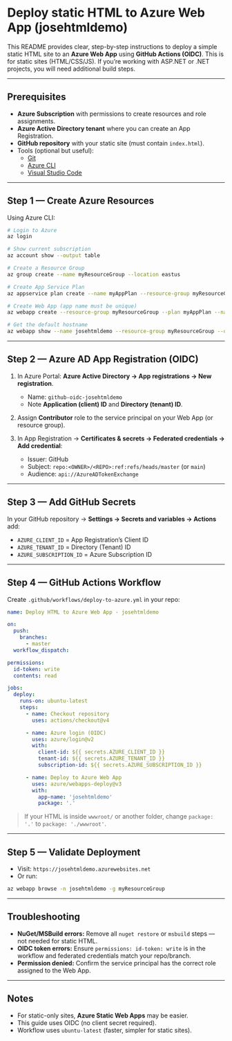 # Deploy static HTML to Azure Web App (josehtmldemo)

This README provides clear, step-by-step instructions to deploy a simple static HTML site to an **Azure Web App** using **GitHub Actions (OIDC)**. This is for static sites (HTML/CSS/JS). If you’re working with ASP.NET or .NET projects, you will need additional build steps.

---

## Prerequisites
- **Azure Subscription** with permissions to create resources and role assignments.
- **Azure Active Directory tenant** where you can create an App Registration.
- **GitHub repository** with your static site (must contain `index.html`).
- Tools (optional but useful):
  - [Git](https://git-scm.com/)
  - [Azure CLI](https://learn.microsoft.com/cli/azure/install-azure-cli)
  - [Visual Studio Code](https://code.visualstudio.com/)

---

## Step 1 — Create Azure Resources

Using Azure CLI:
```bash
# Login to Azure
az login

# Show current subscription
az account show --output table

# Create a Resource Group
az group create --name myResourceGroup --location eastus

# Create App Service Plan
az appservice plan create --name myAppPlan --resource-group myResourceGroup --sku B1 --is-linux

# Create Web App (app name must be unique)
az webapp create --resource-group myResourceGroup --plan myAppPlan --name josehtmldemo --runtime "NODE|18-lts"

# Get the default hostname
az webapp show --name josehtmldemo --resource-group myResourceGroup --query defaultHostName -o tsv
```

---

## Step 2 — Azure AD App Registration (OIDC)
1. In Azure Portal: **Azure Active Directory → App registrations → New registration**.
   - Name: `github-oidc-josehtmldemo`
   - Note **Application (client) ID** and **Directory (tenant) ID**.

2. Assign **Contributor** role to the service principal on your Web App (or resource group).

3. In App Registration → **Certificates & secrets → Federated credentials → Add credential**:
   - Issuer: GitHub
   - Subject: `repo:<OWNER>/<REPO>:ref:refs/heads/master` (or `main`)
   - Audience: `api://AzureADTokenExchange`

---

## Step 3 — Add GitHub Secrets
In your GitHub repository → **Settings → Secrets and variables → Actions** add:
- `AZURE_CLIENT_ID` = App Registration’s Client ID
- `AZURE_TENANT_ID` = Directory (Tenant) ID
- `AZURE_SUBSCRIPTION_ID` = Azure Subscription ID

---

## Step 4 — GitHub Actions Workflow
Create `.github/workflows/deploy-to-azure.yml` in your repo:

```yaml
name: Deploy HTML to Azure Web App - josehtmldemo

on:
  push:
    branches:
      - master
  workflow_dispatch:

permissions:
  id-token: write
  contents: read

jobs:
  deploy:
    runs-on: ubuntu-latest
    steps:
      - name: Checkout repository
        uses: actions/checkout@v4

      - name: Azure login (OIDC)
        uses: azure/login@v2
        with:
          client-id: ${{ secrets.AZURE_CLIENT_ID }}
          tenant-id: ${{ secrets.AZURE_TENANT_ID }}
          subscription-id: ${{ secrets.AZURE_SUBSCRIPTION_ID }}

      - name: Deploy to Azure Web App
        uses: azure/webapps-deploy@v3
        with:
          app-name: 'josehtmldemo'
          package: '.'
```

> If your HTML is inside `wwwroot/` or another folder, change `package: '.'` to `package: './wwwroot'`.

---

## Step 5 — Validate Deployment
- Visit: `https://josehtmldemo.azurewebsites.net`
- Or run:
```bash
az webapp browse -n josehtmldemo -g myResourceGroup
```

---

## Troubleshooting
- **NuGet/MSBuild errors:** Remove all `nuget restore` or `msbuild` steps — not needed for static HTML.
- **OIDC token errors:** Ensure `permissions: id-token: write` is in the workflow and federated credentials match your repo/branch.
- **Permission denied:** Confirm the service principal has the correct role assigned to the Web App.

---

## Notes
- For static-only sites, **Azure Static Web Apps** may be easier.
- This guide uses OIDC (no client secret required).
- Workflow uses `ubuntu-latest` (faster, simpler for static sites).